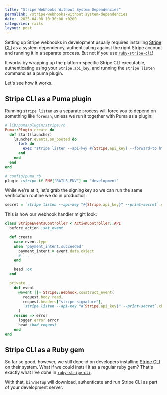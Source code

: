 ```yaml
---
title: "Stripe Webhooks Without System Dependencies"
permalink: /stripe-webhooks-without-system-dependencies
date:  2025-04-08 10:30:00 +0200
categories: rails
layout: post
---
```


Setting up Stripe webhooks in development usually requires installing [Stripe CLI](https://docs.stripe.com/stripe-cli) as a system dependency, authenticating against the right Stripe account and running it in a separate process. But not if you use [`ruby-stripe-cli`](https://github.com/zachasme/ruby-stripe-cli)!

It works by wrapping up the platform-specific Stripe CLI executable, authenticating using your `Stripe.api_key`, and running the `stripe listen` command as a puma plugin.

Let's see how it works.

## Stripe CLI as a Puma plugin

Running `stripe listen` as a separate process will force you to depend on something like `foreman`, unless we run it together with Puma as a plugin:

```ruby
# lib/puma/plugin/stripe.rb
Puma::Plugin.create do
  def start(launcher)
    launcher.events.on_booted do
      fork do
        exec "stripe listen --api-key #{Stripe.api_key} --forward-to http://localhost:3000/stripe_event"
      end
    end
  end
end

# config/puma.rb
plugin :stripe if ENV["RAILS_ENV"] == "development"
```

While we're at it, let's grab the signing key so we can run the same verification routine we do in production:

```ruby
secret = `stripe listen --api-key "#{Stripe.api_key}" --print-secret`.chomp
```

This is how our webhook handler might look:

```ruby
class StripeEventsController < ActionController::API
  before_action :set_event

  def create
    case event.type
    when 'payment_intent.succeeded'
      payment_intent = event.data.object
      # ...
    end

    head :ok
  end

  private
    def event
      @event ||= Stripe::Webhook.construct_event(
        request.body.read,
        request.headers["stripe-signature"],
        `stripe listen --api-key "#{Stripe.api_key}" --print-secret`.chomp
      )
    rescue => error
      logger.error error
      head :bad_request
    end
end
```

## Stripe CLI as a Ruby gem

So far so good, however, we still depend on developers installing [Stripe CLI](https://docs.stripe.com/stripe-cli) on their system. What if we could install it as a regular ruby gem? That's exactly what I've done in [`ruby-stripe-cli`](https://github.com/zachasme/ruby-stripe-cli).

With that, `bin/setup` will download, authenticate and run Stripe CLI as part of your development server.